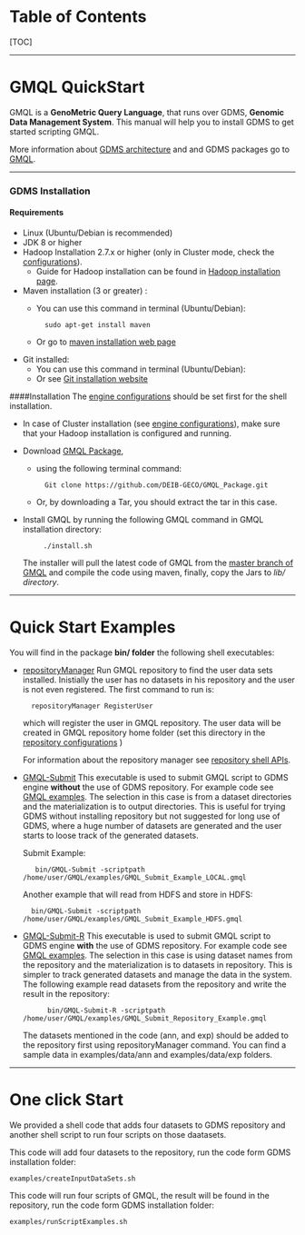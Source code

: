 Table of Contents
==============
[TOC]

***
GMQL QuickStart
================
GMQL is a **GenoMetric Query Language**, that runs over GDMS, **Genomic Data Management System**. This manual will help you to install GDMS to get started scripting GMQL. 

More information about [GDMS architecture](https://github.com/DEIB-GECO/GMQL/blob/master/docs/gmql_architecture.md) and and GDMS packages go to [GMQL](https://github.com/DEIB-GECO/GMQL/).

***
### GDMS Installation

#### Requirements 

- Linux (Ubuntu/Debian is recommended)
- JDK 8 or higher
- Hadoop Installation 2.7.x or higher (only in Cluster mode, check the [configurations](https://github.com/DEIB-GECO/GMQL/blob/master/docs/Configutations.md)).
	- Guide for Hadoop installation can be found in [Hadoop installation page](https://hadoop.apache.org/docs/stable/hadoop-project-dist/hadoop-common/SingleCluster.html).
- Maven installation (3 or greater) : 
	- You can use this command in terminal (Ubuntu/Debian):  
	
			sudo apt-get install maven
			
	- Or go to [maven installation web page](https://maven.apache.org/install.html)
- Git installed: 
	- You can use this command in terminal (Ubuntu/Debian):
	- Or see [Git installation website](https://git-scm.com/book/en/v2/Getting-Started-Installing-Git)
	
	
####Installation
The [engine configurations](https://github.com/DEIB-GECO/GMQL/blob/master/docs/Configutations.md) should be set first for the shell installation.

 - In case of Cluster installation (see [engine configurations](https://github.com/DEIB-GECO/GMQL/blob/master/docs/Configutations.md)), make sure that your Hadoop installation is configured and running.

 - Download [GMQL Package](https://github.com/DEIB-GECO/GMQL_Package), 
	- using the following terminal command: 		 

			Git clone https://github.com/DEIB-GECO/GMQL_Package.git
					
	-  Or, by downloading a Tar, you should extract the tar in this case.

 - Install GMQL by running the following GMQL command in GMQL installation directory: 

			./install.sh
	 
	 The installer will pull the latest code of GMQL from the [master branch of GMQL](https://github.com/DEIB-GECO/GMQL) and compile the code using maven, finally, copy the Jars to *lib/ directory*.

***
Quick Start Examples
==================

You will find in the package **bin/ folder** the following shell executables: 

- [repositoryManager](https://github.com/DEIB-GECO/GMQL_Package/blob/master/bin/repositoryManager)
	Run GMQL repository to find the user data sets installed. Inistially the user has no datasets in his repository and the user is not even registered. The first command to run is: 
	
		repositoryManager RegisterUser
	
	which will register the user in GMQL repository. The user data will be created in GMQL repository home folder (set this directory in the [repository configurations](https://github.com/DEIB-GECO/GMQL/blob/master/docs/Configutations.md) )
	
	For information about the repository manager see [repository shell APIs](https://github.com/DEIB-GECO/GMQL/blob/master/docs/SHELL_API.md).
- [GMQL-Submit](https://github.com/DEIB-GECO/GMQL_Package/blob/master/bin/GMQL-Submit)
	This executable is used to submit GMQL script to GDMS engine **without** the use of GDMS repository. For example code see [GMQL examples](https://github.com/DEIB-GECO/GMQL/blob/master/docs/example.md). The selection in this case is from a dataset directories and the materialization is to output directories. This is useful for trying GDMS without installing repository but not suggested for long use of GDMS, where a huge number of datasets are generated and the user starts to loose track of the generated datasets. 
	
	Submit Example: 

		 bin/GMQL-Submit -scriptpath /home/user/GMQL/examples/GMQL_Submit_Example_LOCAL.gmql 

	Another example that will read from HDFS and store in HDFS: 

		bin/GMQL-Submit -scriptpath /home/user/GMQL/examples/GMQL_Submit_Example_HDFS.gmql

	
- [GMQL-Submit-R](https://github.com/DEIB-GECO/GMQL_Package/blob/master/bin/GMQL-Submit-R)
	This executable is used to submit GMQL script to GDMS engine **with** the use of GDMS repository. For example code see [GMQL examples](https://github.com/DEIB-GECO/GMQL/blob/master/docs/example.md). The selection in this case is using dataset names from the repository and the materialization is to datasets in repository. This is simpler to track generated datasets and manage the data in the system.
	The following example read datasets from the repository and write the result in the repository: 
	
			bin/GMQL-Submit-R -scriptpath /home/user/GMQL/examples/GMQL_Submit_Repository_Example.gmql

	The datasets mentioned in the code (ann, and exp) should be added to the repository first using repositoryManager command. You can find a sample data in examples/data/ann and examples/data/exp	folders.

***
One click Start
============
We provided a shell code that adds four datasets to GDMS repository and another shell script to run four scripts on those daatasets. 

This code will add four datasets to the repository, run the code form GDMS installation folder:
		
	examples/createInputDataSets.sh

This code will run four scripts of GMQL, the result will be found in the repository,  run the code form GDMS installation folder:

	examples/runScriptExamples.sh
